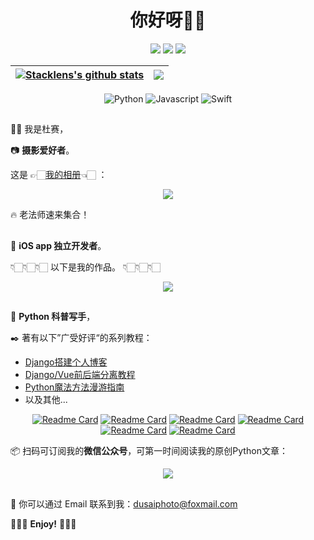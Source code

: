 <h1 align="center">你好呀👏🏻</h1>

<div align="center">

[![](https://img.shields.io/badge/-Blog-orange?style=for-the-badge&color=8B4513&logo=rss&logoColor=white)](https://www.dusaiphoto.com/)
[![](https://img.shields.io/badge/-Wechat-green?style=for-the-badge&color=006400&logo=wechat&logoColor=white)](https://www.dusaiphoto.com/static/img/it_wechat.jpg)
[![](https://img.shields.io/badge/-ZhiHu-green?style=for-the-badge&color=191970&logo=zhihu&logoColor=white)](https://www.zhihu.com/people/stacklens)

</div>

<div align="center">
  
| <a href="https://github.com/stacklens/django_blog_tutorial"><img align="center" src="https://github-readme-stats.vercel.app/api?username=stacklens&show_icons=true&include_all_commits=true&theme=buefy&hide_border=true" alt="Stacklens's github stats" /></a> | <a href="https://github.com/stacklens/django_blog_tutorial"><img align="center" src="https://github-readme-stats.vercel.app/api/top-langs/?username=stacklens&layout=compact&theme=buefy&hide_border=true" /></a> |
| ------------- | ------------- |
  
</div>
  
<div align="center">

![Python](https://img.shields.io/badge/-Python-%233776ab?logo=python&style=for-the-badge&logoColor=white)
![Javascript](https://img.shields.io/badge/-Javascript-%23092E20?logo=javascript&style=for-the-badge&logoColor=white&color=006400)
![Swift](https://img.shields.io/badge/-Swift-%233776ab?logo=swift&style=for-the-badge&logoColor=white&color=D2691E)

</div>

<h2 align="center"></h2>

👦🏻 我是杜赛，

📷 **摄影爱好者**。

这是 👉🏻[我的相册](https://dusai.net/)👈🏻 ：

<div align="center">

![](https://blog.dusaiphoto.com/photocut.png)

</div>

🔥 老法师速来集合！

<h2 align="center"></h2>

🍎 **iOS app 独立开发者**。

👇🏻👇🏻👇🏻 以下是我的作品。 👇🏻👇🏻👇🏻

<div align="center">
  
![](https://blog.dusaiphoto.com/apps.png)
  
</div>

<h2 align="center"></h2>

🐍 **Python 科普写手**，

✒️ 著有以下”广受好评“的系列教程：

- [Django搭建个人博客](https://github.com/stacklens/django_blog_tutorial)
- [Django/Vue前后端分离教程](https://github.com/stacklens/django-vue-tutorial)
- [Python魔法方法漫游指南](https://github.com/stacklens/python-magic-method-cookbook)
- 以及其他...

<div align="center">
  
[![Readme Card](https://github-readme-stats.vercel.app/api/pin/?username=stacklens&repo=django_blog_tutorial)](https://github.com/stacklens/django_blog_tutorial)
[![Readme Card](https://github-readme-stats.vercel.app/api/pin/?username=stacklens&repo=django-vue-tutorial)](https://github.com/stacklens/django-vue-tutorial)
[![Readme Card](https://github-readme-stats.vercel.app/api/pin/?username=stacklens&repo=django-docker-tutorial)](https://github.com/stacklens/django-docker-tutorial)
[![Readme Card](https://github-readme-stats.vercel.app/api/pin/?username=stacklens&repo=python-magic-method-cookbook)](https://github.com/stacklens/python-magic-method-cookbook)
[![Readme Card](https://github-readme-stats.vercel.app/api/pin/?username=stacklens&repo=django-knowledge-base)](https://github.com/stacklens/django-knowledge-base)
[![Readme Card](https://github-readme-stats.vercel.app/api/pin/?username=stacklens&repo=django-album-tutorial)](https://github.com/stacklens/django-album-tutorial)

</div>

📦 扫码可订阅我的**微信公众号**，可第一时间阅读我的原创Python文章：

<div align="center">
  
![](https://www.dusaiphoto.com/static/img/it_wechat.jpg)
  
</div>

<h2 align="center"></h2>

📡 你可以通过 Email 联系到我：dusaiphoto@foxmail.com

💋💋💋 **Enjoy!** 💋💋💋

